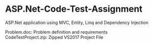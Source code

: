 # ASP.Net-Code-Test-Assignment
ASP.Net application using MVC, Entity, Linq and Dependency Injection

Problem.doc: Problem definition and requirements<br />
CodeTestProject.zip: Zipped VS2017 Project File
